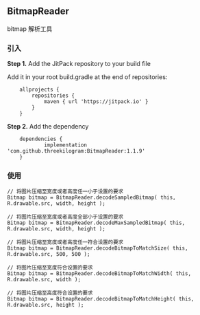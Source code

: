 
## BitmapReader

bitmap 解析工具

### 引入

**Step 1.** Add the JitPack repository to your build file

Add it in your root build.gradle at the end of repositories:

```
	allprojects {
		repositories {
			maven { url 'https://jitpack.io' }
		}
	}
```

**Step 2.** Add the dependency

```
	dependencies {
	        implementation 'com.github.threekilogram:BitmapReader:1.1.9'
	}
```

### 使用

```
// 将图片压缩至宽度或者高度任一小于设置的要求
Bitmap bitmap = BitmapReader.decodeSampledBitmap( this, R.drawable.src, width, height );
```

```
// 将图片压缩至宽度或者高度全部小于设置的要求
Bitmap bitmap = BitmapReader.decodeMaxSampledBitmap( this, R.drawable.src, width, height );
```

```
// 将图片压缩至宽度或者高度任一符合设置的要求
Bitmap bitmap = BitmapReader.decodeBitmapToMatchSize( this, R.drawable.src, 500, 500 );
```

```
// 将图片压缩至宽度符合设置的要求
Bitmap bitmap = BitmapReader.decodeBitmapToMatchWidth( this, R.drawable.src, width );
```

```
// 将图片压缩至高度符合设置的要求
Bitmap bitmap = BitmapReader.decodeBitmapToMatchHeight( this, R.drawable.src, height );
```
